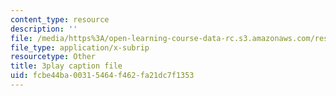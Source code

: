 ```yaml
---
content_type: resource
description: ''
file: /media/https%3A/open-learning-course-data-rc.s3.amazonaws.com/res-6-012-introduction-to-probability-spring-2018/fcbe44ba00315464f462fa21dc7f1353_BjjkSM1Dasg.srt
file_type: application/x-subrip
resourcetype: Other
title: 3play caption file
uid: fcbe44ba-0031-5464-f462-fa21dc7f1353
---
```

